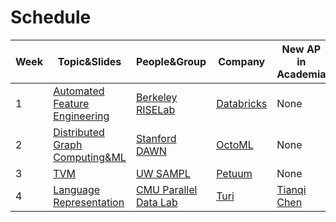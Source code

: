 # Schedule

Week | Topic&Slides | People&Group | Company | New AP in Academia 
------------ | ------------- | ------------- | ------------- | ------------- 
1 | [Automated Feature Engineering](https://github.com/SysML-Reading-Group/Seminar/tree/master/Slides) | [Berkeley RISELab](https://rise.cs.berkeley.edu) | [Databricks](https://databricks.com) | None
2 | [Distributed Graph Computing&ML](https://github.com/SysML-Reading-Group/Seminar/tree/master/Slides) | [Stanford DAWN](https://dawn.cs.stanford.edu) | [OctoML](https://octoml.ai) | None 
3 | [TVM](https://github.com/SysML-Reading-Group/Seminar/tree/master/Slides) | [UW SAMPL](https://sampl.cs.washington.edu) | [Petuum](https://petuum.com) | None 
4 | [Language Representation](https://github.com/SysML-Reading-Group/Seminar/tree/master/Slides) | [CMU Parallel Data Lab](https://www.pdl.cmu.edu/index.shtml) | [Turi](https://turi.com/) | [Tianqi Chen](https://tqchen.com/)
